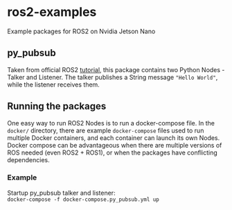 # ros2-examples
Example packages for ROS2 on Nvidia Jetson Nano

## py_pubsub
Taken from official ROS2 [tutorial](https://docs.ros.org/en/foxy/Tutorials/Writing-A-Simple-Py-Publisher-And-Subscriber.html#), this package contains two Python Nodes - Talker and Listener. The talker publishes a String message `"Hello World"`, while the listener receives them.

## Running the packages
One easy way to run ROS2 Nodes is to run a docker-compose file. In the `docker/` directory, there are example `docker-compose` files used to run multiple Docker containers, and each container can launch its own Nodes. Docker compose can be advantageous when there are multiple versions of ROS needed (even ROS2 + ROS1), or when the packages have conflicting dependencies.

### Example

Startup py_pubsub talker and listener:  
```docker-compose -f docker-compose.py_pubsub.yml up```
